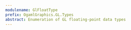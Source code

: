 ```yaml
---
modulename: GlFloatType
prefix: OgamlGraphics.GL.Types
abstract: Enumeration of GL floating-point data types
---
```



